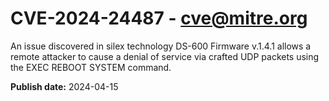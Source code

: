 # CVE-2024-24487 - cve@mitre.org

An issue discovered in silex technology DS-600 Firmware v.1.4.1 allows a remote attacker to cause a denial of service via crafted UDP packets using the EXEC REBOOT SYSTEM command.

**Publish date:** 2024-04-15
